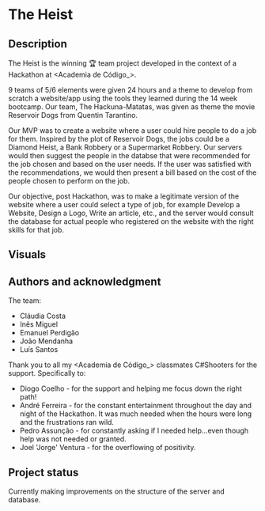 # The Heist

## Description
The Heist is the winning 🏆 team project developed in the context of a Hackathon at <Academia de Código_>.

9 teams of 5/6 elements were given 24 hours and a theme to develop from scratch a website/app using the tools they learned during the 14 week bootcamp.
Our team, The Hackuna-Matatas, was given as theme the movie Reservoir Dogs from Quentin Tarantino.

Our MVP was to create a website where a user could hire people to do a job for them. Inspired by the plot of Reservoir Dogs, the jobs could be a Diamond Heist, a Bank Robbery or a Supermarket Robbery.
Our servers would then suggest the people in the databse that were recommended for the job chosen and based on the user needs. If the user was satisfied with the recommendations, we would then present a bill based on the cost of the people chosen to perform on the job.

Our objective, post Hackathon, was to make a legitimate version of the website where a user could select a type of job, for example Develop a Website, Design a Logo, Write an article, etc., and the server would consult the database for actual people who registered on the website with the right skills for that job.

## Visuals


## Authors and acknowledgment
The team:
- Cláudia Costa
- Inês Miguel
- Emanuel Perdigão
- João Mendanha
- Luís Santos

Thank you to all my <Academia de Código_> classmates C#Shooters for the support. Specifically to:
- Diogo Coelho - for the support and helping me focus down the right path!
- André Ferreira - for the constant entertainment throughout the day and night of the Hackathon. It was much needed when the hours were long and the frustrations ran wild.
- Pedro Assunção - for constantly asking if I needed help...even though help was not needed or granted.
- Joel 'Jorge' Ventura - for the overflowing of positivity.
 
## Project status
Currently making improvements on the structure of the server and database.
